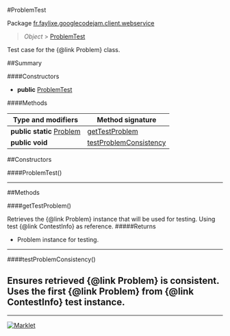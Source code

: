 #ProblemTest

Package [fr.faylixe.googlecodejam.client.webservice](README.md)<br>
> *Object* > [ProblemTest](ProblemTest.md)

Test case for the {@link Problem} class.

##Summary

####Constructors

* **public** [ProblemTest](#problemtest)

####Methods

Type and modifiers | Method signature
 --- | --- 
**public static** [Problem](Problem.md) | [getTestProblem](#gettestproblem)
**public** **void** | [testProblemConsistency](#testproblemconsistency)


##Constructors

####ProblemTest()



---

##Methods

####getTestProblem()


Retrieves the {@link Problem} instance
 that will be used for testing. Using
 test {@link ContestInfo} as reference.
#####Returns


* Problem instance for testing.

---
####testProblemConsistency()


Ensures retrieved {@link Problem} is
 consistent. Uses the first {@link Problem}
 from {@link ContestInfo} test instance.
---
---
[![Marklet](https://img.shields.io/badge/Generated%20by-Marklet-green.svg)](https://github.com/Faylixe/marklet)